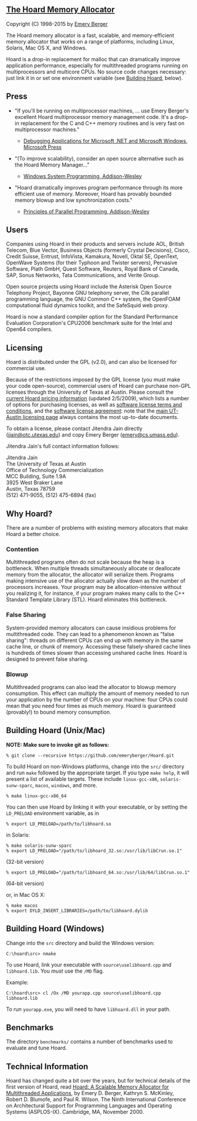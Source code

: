 
[The Hoard Memory Allocator](http://www.hoard.org)
--------------------------

Copyright (C) 1998-2015 by [Emery Berger](http://www.emeryberger.org)

The Hoard memory allocator is a fast, scalable, and memory-efficient
memory allocator that works on a range of platforms,
including Linux, Solaris, Mac OS X, and Windows.

Hoard is a drop-in replacement for malloc that can dramatically
improve application performance, especially for multithreaded programs
running on multiprocessors and multicore CPUs. No source code changes
necessary: just link it in or set one environment variable (see
[Building Hoard](#building-hoard-unixmac), below).

Press
-----

*   "If you'll be running on multiprocessor machines, ... use Emery
Berger's excellent Hoard multiprocessor memory management code. It's a
drop-in replacement for the C and C++ memory routines and is very fast
on multiprocessor machines."

    * [Debugging Applications for Microsoft .NET and Microsoft Windows, Microsoft Press](http://www.microsoft.com/mspress/books/5822.aspx)

*   "(To improve scalability), consider an open source alternative such as
the Hoard Memory Manager..."

    * [Windows System Programming, Addison-Wesley](http://www.amazon.com/Windows-Programming-Addison-Wesley-Microsoft-Technology/dp/0321657748/)

*   "Hoard dramatically improves program performance through its more
efficient use of memory. Moreover, Hoard has provably bounded memory
blowup and low synchronization costs."

    * [Principles of Parallel Programming, Addison-Wesley](http://www.amazon.com/Principles-Parallel-Programming-Calvin-Lin/dp/0321487907/)

Users
-----

Companies using Hoard in their products and servers include AOL,
British Telecom, Blue Vector, Business Objects (formerly Crystal
Decisions), Cisco, Credit Suisse, Entrust, InfoVista, Kamakura,
Novell, Oktal SE, OpenText, OpenWave Systems (for their Typhoon and
Twister servers), Pervasive Software, Plath GmbH, Quest Software,
Reuters, Royal Bank of Canada, SAP, Sonus Networks, Tata
Communications, and Verite Group.

Open source projects using Hoard include the Asterisk Open Source
Telephony Project, Bayonne GNU telephony server, the Cilk parallel
programming language, the GNU Common C++ system, the OpenFOAM
computational fluid dynamics toolkit, and the SafeSquid web proxy.

Hoard is now a standard compiler option for the Standard Performance
Evaluation Corporation's CPU2006 benchmark suite for the Intel and
Open64 compilers.

Licensing
---------

Hoard is distributed under the GPL (v2.0), and can also be licensed
for commercial use.

Because of the restrictions imposed by the GPL license (you must make
your code open-source), commercial users of Hoard can purchase non-GPL
licenses through the University of Texas at Austin. Please consult the
[current Hoard pricing
information](http://www.cs.umass.edu/~emery/hoard/Hoard%20Pricing%202-05-2009.pdf)
(updated 2/5/2009), which lists a number of options for purchasing
licenses, as well as [software license terms and
conditions](http://www.cs.umass.edu/~emery/hoard/SLA%20Terms%20and%20Conditions%209.22.2006.pdf),
and the [software license
agreement](http://www.cs.umass.edu/~emery/hoard/SLA%20Short%20Form%209-26-2006.pdf):
note that the [main UT-Austin licensing
page](http://www.otc.utexas.edu/IndustryForms.jsp) always contains the
most up-to-date documents.

To obtain a license, please contact Jitendra Jain directly
(jjain@otc.utexas.edu) and copy Emery Berger (emery@cs.umass.edu).

Jitendra Jain's full contact information follows:

Jitendra Jain  
The University of Texas at Austin  
Office of Technology Commercialization  
MCC Building, Suite 1.9A  
3925 West Braker Lane  
Austin, Texas 78759  
(512) 471-9055, (512) 475-6894 (fax)  


Why Hoard?
----------

There are a number of problems with existing memory allocators that
make Hoard a better choice.

### Contention ###


Multithreaded programs often do not scale because the heap is a
bottleneck. When multiple threads simultaneously allocate or
deallocate memory from the allocator, the allocator will serialize
them. Programs making intensive use of the allocator actually slow
down as the number of processors increases. Your program may be
allocation-intensive without you realizing it, for instance, if your
program makes many calls to the C++ Standard Template Library (STL). Hoard eliminates this bottleneck.

### False Sharing ###

System-provided memory allocators can cause insidious problems for multithreaded code. They can
lead to a phenomenon known as "false sharing": threads on different CPUs
can end up with memory in the same cache line, or chunk of
memory. Accessing these falsely-shared cache lines is hundreds of
times slower than accessing unshared cache lines. Hoard is designed to prevent false sharing.

### Blowup ###

Multithreaded programs can also lead the allocator to blowup memory
consumption. This effect can multiply the amount of memory needed to
run your application by the number of CPUs on your machine: four CPUs
could mean that you need four times as much memory. Hoard is guaranteed (provably!) to bound memory consumption.


Building Hoard (Unix/Mac)
-------------------------

**NOTE: Make sure to invoke git as follows:**

	% git clone --recursive https://github.com/emeryberger/Hoard.git

To build Hoard on non-Windows platforms, change into the `src/`
directory and run `make` followed by the appropriate target. If you
type `make help`, it will present a list of available targets. These
include `linux-gcc-x86`, `solaris-sunw-sparc`, `macos`, `windows`, and
more.

	% make linux-gcc-x86_64

You can then use Hoard by linking it with your executable, or
by setting the `LD_PRELOAD` environment variable, as in

	% export LD_PRELOAD=/path/to/libhoard.so

in Solaris:

	% make solaris-sunw-sparc
	% export LD_PRELOAD="/path/to/libhoard_32.so:/usr/lib/libCrun.so.1"

  (32-bit version)

	% export LD_PRELOAD="/path/to/libhoard_64.so:/usr/lib/64/libCrun.so.1"
  (64-bit version)

or, in Mac OS X:

	% make macos
	% export DYLD_INSERT_LIBRARIES=/path/to/libhoard.dylib

Building Hoard (Windows)
------------------------

Change into the `src` directory and build the Windows version:

	C:\hoard\src> nmake

To use Hoard, link your executable with `source\uselibhoard.cpp` and `libhoard.lib`.
You *must* use the `/MD` flag.

Example:

	C:\hoard\src> cl /Ox /MD yourapp.cpp source\uselibhoard.cpp libhoard.lib

To run `yourapp.exe`, you will need to have `libhoard.dll` in your path.


Benchmarks
----------

The directory `benchmarks/` contains a number of benchmarks used to
evaluate and tune Hoard.


Technical Information
---------------------

Hoard has changed quite a bit over the years, but for technical details of the first version of Hoard, read [Hoard: A
Scalable Memory Allocator for Multithreaded Applications](http://dl.acm.org/citation.cfm?id=379232),
by Emery D. Berger, Kathryn S. McKinley, Robert D. Blumofe, and Paul
R. Wilson. The Ninth International Conference on Architectural Support
for Programming Languages and Operating Systems
(ASPLOS-IX). Cambridge, MA, November 2000.

